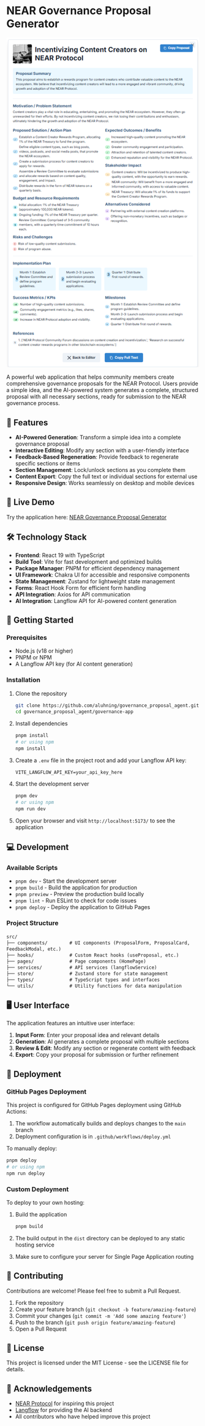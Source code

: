 # NEAR Governance Proposal Generator

![NEAR Governance Proposal Generator](public/images/proposal-preview.png)

A powerful web application that helps community members create comprehensive governance proposals for the NEAR Protocol. Users provide a simple idea, and the AI-powered system generates a complete, structured proposal with all necessary sections, ready for submission to the NEAR governance process.

## 🌟 Features

- **AI-Powered Generation**: Transform a simple idea into a complete governance proposal
- **Interactive Editing**: Modify any section with a user-friendly interface
- **Feedback-Based Regeneration**: Provide feedback to regenerate specific sections or items
- **Section Management**: Lock/unlock sections as you complete them
- **Content Export**: Copy the full text or individual sections for external use
- **Responsive Design**: Works seamlessly on desktop and mobile devices

## 🚀 Live Demo

Try the application here: [NEAR Governance Proposal Generator](https://aluhning.github.io/governance_proposal_agent/)

## 🛠️ Technology Stack

- **Frontend**: React 19 with TypeScript
- **Build Tool**: Vite for fast development and optimized builds
- **Package Manager**: PNPM for efficient dependency management
- **UI Framework**: Chakra UI for accessible and responsive components
- **State Management**: Zustand for lightweight state management
- **Forms**: React Hook Form for efficient form handling
- **API Integration**: Axios for API communication
- **AI Integration**: Langflow API for AI-powered content generation

## 🏁 Getting Started

### Prerequisites

- Node.js (v18 or higher)
- PNPM or NPM
- A Langflow API key (for AI content generation)

### Installation

1. Clone the repository
   ```bash
   git clone https://github.com/aluhning/governance_proposal_agent.git
   cd governance_proposal_agent/governance-app
   ```

2. Install dependencies
   ```bash
   pnpm install
   # or using npm
   npm install
   ```

3. Create a `.env` file in the project root and add your Langflow API key:
   ```
   VITE_LANGFLOW_API_KEY=your_api_key_here
   ```

4. Start the development server
   ```bash
   pnpm dev
   # or using npm
   npm run dev
   ```

5. Open your browser and visit `http://localhost:5173/` to see the application

## 💻 Development

### Available Scripts

- `pnpm dev` - Start the development server
- `pnpm build` - Build the application for production
- `pnpm preview` - Preview the production build locally
- `pnpm lint` - Run ESLint to check for code issues
- `pnpm deploy` - Deploy the application to GitHub Pages

### Project Structure

```
src/
├── components/        # UI components (ProposalForm, ProposalCard, FeedbackModal, etc.)
├── hooks/             # Custom React hooks (useProposal, etc.)
├── pages/             # Page components (HomePage)
├── services/          # API services (langflowService)
├── store/             # Zustand store for state management
├── types/             # TypeScript types and interfaces
└── utils/             # Utility functions for data manipulation
```

## 🖥️ User Interface

The application features an intuitive user interface:

1. **Input Form**: Enter your proposal idea and relevant details
2. **Generation**: AI generates a complete proposal with multiple sections
3. **Review & Edit**: Modify any section or regenerate content with feedback
4. **Export**: Copy your proposal for submission or further refinement

## 🚢 Deployment

### GitHub Pages Deployment

This project is configured for GitHub Pages deployment using GitHub Actions:

1. The workflow automatically builds and deploys changes to the `main` branch
2. Deployment configuration is in `.github/workflows/deploy.yml`

To manually deploy:

```bash
pnpm deploy
# or using npm
npm run deploy
```

### Custom Deployment

To deploy to your own hosting:

1. Build the application
   ```bash
   pnpm build
   ```

2. The build output in the `dist` directory can be deployed to any static hosting service
3. Make sure to configure your server for Single Page Application routing

## 🤝 Contributing

Contributions are welcome! Please feel free to submit a Pull Request.

1. Fork the repository
2. Create your feature branch (`git checkout -b feature/amazing-feature`)
3. Commit your changes (`git commit -m 'Add some amazing feature'`)
4. Push to the branch (`git push origin feature/amazing-feature`)
5. Open a Pull Request

## 📄 License

This project is licensed under the MIT License - see the LICENSE file for details.

## 🙏 Acknowledgements

- [NEAR Protocol](https://near.org/) for inspiring this project
- [Langflow](https://langflow.ai/) for providing the AI backend
- All contributors who have helped improve this project
```
